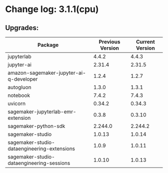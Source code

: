 # Change log: 3.1.1(cpu)

## Upgrades: 

Package | Previous Version | Current Version
---|---|---
jupyterlab|4.4.2|4.4.3
jupyter-ai|2.31.4|2.31.5
amazon-sagemaker-jupyter-ai-q-developer|1.2.4|1.2.7
autogluon|1.3.0|1.3.1
notebook|7.4.2|7.4.3
uvicorn|0.34.2|0.34.3
sagemaker-jupyterlab-emr-extension|0.3.8|0.3.10
sagemaker-python-sdk|2.244.0|2.244.2
sagemaker-studio|1.0.13|1.0.14
sagemaker-studio-dataengineering-extensions|1.0.9|1.0.11
sagemaker-studio-dataengineering-sessions|1.0.10|1.0.13
